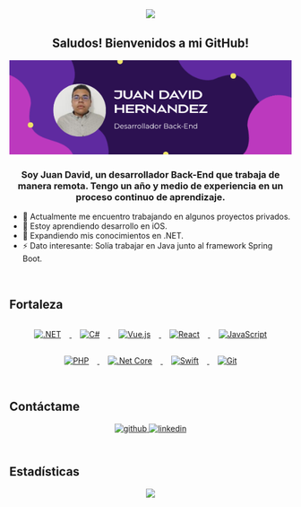 <div align="center">
  <img src="https://media.giphy.com/media/XHAv3GveJMXMXSumkO/giphy.gif" width="80"/>
  <h2><strong>Saludos! Bienvenidos a mi GitHub!</strong></h2>
</div>

<div align="center">
  <img src="banner-de-prese_65282810.png" alt="Banner" style="max-width: 100%; height: auto;"/>
</div>

### <div align="center">Soy Juan David, un desarrollador Back-End que trabaja de manera remota. Tengo un año y medio de experiencia en un proceso continuo de aprendizaje.</div>

- 🔭 Actualmente me encuentro trabajando en algunos proyectos privados.
- 🌱 Estoy aprendiendo desarrollo en iOS.
- 🌱 Expandiendo mis conocimientos en .NET.
- ⚡ Dato interesante: Solía trabajar en Java junto al framework Spring Boot.

<br/>

## Fortaleza

<div align="center">  
  <a href="https://dotnet.microsoft.com/download/dotnet-framework" target="_blank">
    <img src="https://profilinator.rishav.dev/skills-assets/dot-net-original-wordmark.svg" alt=".NET" height="50" style="margin: 15px" />
  </a>
  <a href="https://docs.microsoft.com/en-us/dotnet/csharp/" target="_blank">
    <img src="https://profilinator.rishav.dev/skills-assets/csharp-original.svg" alt="C#" height="50" style="margin: 15px" />
  </a>
  <a href="https://vuejs.org/" target="_blank">
    <img src="https://profilinator.rishav.dev/skills-assets/vuejs-original-wordmark.svg" alt="Vue.js" height="50" style="margin: 15px" />
  </a>
  <a href="https://reactjs.org/" target="_blank">
    <img src="https://profilinator.rishav.dev/skills-assets/react-original-wordmark.svg" alt="React" height="50" style="margin: 15px" />
  </a>
  <a href="https://www.javascript.com/" target="_blank">
    <img src="https://profilinator.rishav.dev/skills-assets/javascript-original.svg" alt="JavaScript" height="50" style="margin: 15px" />
  </a>
  <a href="https://www.php.net/" target="_blank">
    <img src="https://profilinator.rishav.dev/skills-assets/php-original.svg" alt="PHP" height="50" style="margin: 15px" />
  </a>
  <a href="https://dotnet.microsoft.com/download" target="_blank">
    <img src="https://profilinator.rishav.dev/skills-assets/dotnetcore.png" alt=".Net Core" height="50" style="margin: 15px" />
  </a>
  <a href="https://developer.apple.com/swift/" target="_blank">
    <img src="https://profilinator.rishav.dev/skills-assets/swift-original-wordmark.svg" alt="Swift" height="50" style="margin: 15px" />
  </a>
  <a href="https://github.com/" target="_blank">
    <img src="https://profilinator.rishav.dev/skills-assets/git-scm-icon.svg" alt="Git" height="50" style="margin: 15px" />
  </a>
</div>

<br/>

## Contáctame

<div align="center">
  <a href="https://github.com/JuanHernandez935" target="_blank">
    <img src="https://img.shields.io/badge/github-%2324292e.svg?&style=for-the-badge&logo=github&logoColor=white" alt="github" style="margin-bottom: 10px;" />
  </a>
  <a href="https://www.linkedin.com/in/juan-david-hernández-escaño-2623a1336/" target="_blank">
    <img src="https://img.shields.io/badge/linkedin-%231E77B5.svg?&style=for-the-badge&logo=linkedin&logoColor=white" alt="linkedin" style="margin-bottom: 10px;" />
  </a>
</div>

<br/>

## Estadísticas

<div align="center">
  <img src="https://github-readme-stats.vercel.app/api?username=JuanHernandez0935&show_icons=true&count_private=true&hide_border=true" />
</div>
